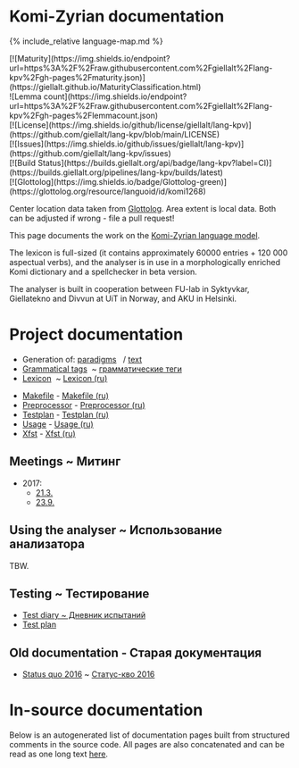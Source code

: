 # Komi-Zyrian documentation

<div class="twocolumn map" markdown="1">

{% include_relative language-map.md %}

<div class="badges" markdown="1">
[![Maturity](https://img.shields.io/endpoint?url=https%3A%2F%2Fraw.githubusercontent.com%2Fgiellalt%2Flang-kpv%2Fgh-pages%2Fmaturity.json)](https://giellalt.github.io/MaturityClassification.html) <br/>
![Lemma count](https://img.shields.io/endpoint?url=https%3A%2F%2Fraw.githubusercontent.com%2Fgiellalt%2Flang-kpv%2Fgh-pages%2Flemmacount.json) <br/>
[![License](https://img.shields.io/github/license/giellalt/lang-kpv)](https://github.com/giellalt/lang-kpv/blob/main/LICENSE) <br/>
[![Issues](https://img.shields.io/github/issues/giellalt/lang-kpv)](https://github.com/giellalt/lang-kpv/issues) <br/>
[![Build Status](https://builds.giellalt.org/api/badge/lang-kpv?label=CI)](https://builds.giellalt.org/pipelines/lang-kpv/builds/latest) <br/>
[![Glottolog](https://img.shields.io/badge/Glottolog-green)](https://glottolog.org/resource/languoid/id/komi1268)
</div>

Center location data taken from [Glottolog](https://glottolog.org/). Area extent is local data. Both can be adjusted if wrong - file a pull request!

</div>

This page documents the work on the [Komi-Zyrian language model](http://github.com/giellalt/lang-kpv). 

The lexicon is full-sized (it contains approximately 60000 
entries + 120 000 aspectual verbs), and the analyser 
is in use in a morphologically enriched Komi dictionary and a
spellchecker in beta version. 

The analyser is built in cooperation between FU-lab in
Syktyvkar, Giellatekno and Divvun at UiT in Norway, and
AKU in Helsinki.

# Project documentation

* Generation of: [paradigms](http://giellatekno.uit.no/cgi/p-kpv.eng.html)
  / [text](http://giellatekno.uit.no/cgi/d-kpv.eng.html)
* [Grammatical tags](docu-grammartags.eng.md)  ~ [грамматические теги](docu-grammartags.rus.md)
* [Lexicon](docu-lex.eng.md)  ~ [Lexicon (ru)](docu-lex.rus.md)
- [Makefile](docu-makefile.eng.md) - [Makefile (ru)](docu-makefile.rus.md)
- [Preprocessor](docu-preprocessor.eng.md) - [Preprocessor (ru)](docu-preprocessor.rus.md)
- [Testplan](docu-testplan.eng.md) - [Testplan (ru)](docu-testplan.rus.md)
- [Usage](docu-usage.eng.md) - [Usage (ru)](docu-usage.rus.md)
- [Xfst](docu-xfst.eng.md) - [Xfst (ru)](docu-xfst.rus.md)

## Meetings ~ Митинг

* 2017:
    - [21.3.](meetings/170321.md)
    - [23.9.](meetings/170923.md)

## Using the analyser ~ Использование анализатора

TBW.

##  Testing ~ Тестирование

* [Test diary ~ Дневник испытаний](kom-testdiary.md)
* [Test plan](docu-kom-testplan.md)

##  Old documentation - Старая документация

* [Status quo 2016](docu-statusquo.eng.md) ~ [Статус-кво 2016](docu-statusquo.rus.md)

# In-source documentation

Below is an autogenerated list of documentation pages built from structured comments in the source code. All pages are also concatenated and can be read as one long text [here](kpv.md).
